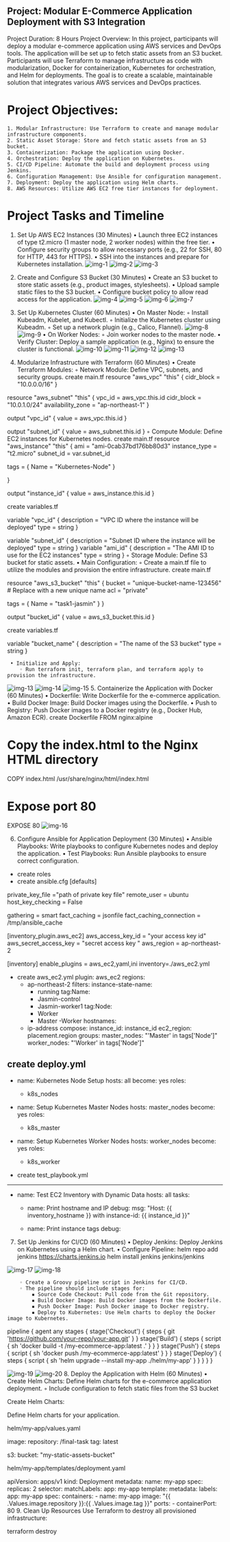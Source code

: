## Project: Modular E-Commerce Application Deployment with S3 Integration
Project Duration: 8 Hours
Project Overview: In this project, participants will deploy a modular e-commerce application using AWS services and DevOps tools. The application will be set up to fetch static assets from an S3 bucket. Participants will use Terraform to manage infrastructure as code with modularization, Docker for containerization, Kubernetes for orchestration, and Helm for deployments. The goal is to create a scalable, maintainable solution that integrates various AWS services and DevOps practices.
# Project Objectives:
    1. Modular Infrastructure: Use Terraform to create and manage modular infrastructure components.
    2. Static Asset Storage: Store and fetch static assets from an S3 bucket.
    3. Containerization: Package the application using Docker.
    4. Orchestration: Deploy the application on Kubernetes.
    5. CI/CD Pipeline: Automate the build and deployment process using Jenkins.
    6. Configuration Management: Use Ansible for configuration management.
    7. Deployment: Deploy the application using Helm charts.
    8. AWS Resources: Utilize AWS EC2 free tier instances for deployment.
# Project Tasks and Timeline
1. Set Up AWS EC2 Instances (30 Minutes)
    • Launch three EC2 instances of type t2.micro (1 master node, 2 worker nodes) within the free tier.
    • Configure security groups to allow necessary ports (e.g., 22 for SSH, 80 for HTTP, 443 for HTTPS).
    • SSH into the instances and prepare for Kubernetes installation.
![img-1](<Screenshot from 2024-09-02 18-04-05.png>)
![img-2](<Screenshot from 2024-09-02 18-07-03.png>)
![img-3](<Screenshot from 2024-09-02 18-05-35.png>)

2. Create and Configure S3 Bucket (30 Minutes)
    • Create an S3 bucket to store static assets (e.g., product images, stylesheets).
    • Upload sample static files to the S3 bucket.
    • Configure bucket policy to allow read access for the application.
![img-4](<Screenshot from 2024-09-02 18-08-09.png>)
![img-5](<Screenshot from 2024-09-02 18-08-30.png>)
![img-6](<Screenshot from 2024-09-02 18-08-41.png>)
![img-7](<Screenshot from 2024-09-02 18-08-50.png>)
3. Set Up Kubernetes Cluster (60 Minutes)
    • On Master Node:
        ◦ Install Kubeadm, Kubelet, and Kubectl.
        ◦ Initialize the Kubernetes cluster using Kubeadm.
        ◦ Set up a network plugin (e.g., Calico, Flannel).
![img-8](<Screenshot from 2024-09-02 18-07-03-1.png>)
![img-9](<Screenshot from 2024-09-02 18-07-12.png>)
    • On Worker Nodes:
        ◦ Join worker nodes to the master node.
    • Verify Cluster: Deploy a sample application (e.g., Nginx) to ensure the cluster is functional.
![img-10](<Screenshot from 2024-09-02 18-07-42.png>)
![img-11](<Screenshot from 2024-09-02 18-07-46.png>)
![img-12](<Screenshot from 2024-09-04 10-06-12.png>)
![img-13](<Screenshot from 2024-09-04 10-06-47.png>)
4. Modularize Infrastructure with Terraform (60 Minutes)
    • Create Terraform Modules:
        ◦ Network Module: Define VPC, subnets, and security groups.
create main.tf
resource "aws_vpc" "this" {
  cidr_block = "10.0.0.0/16"
}

resource "aws_subnet" "this" {
  vpc_id            = aws_vpc.this.id
  cidr_block        = "10.0.1.0/24"
  availability_zone = "ap-northeast-1"
}

output "vpc_id" {
  value = aws_vpc.this.id
}

output "subnet_id" {
  value = aws_subnet.this.id
}
        ◦ Compute Module: Define EC2 instances for Kubernetes nodes.
create main.tf
resource "aws_instance" "this" {
  ami           = "ami-0cab37bd176bb80d3"
  instance_type = "t2.micro"
  subnet_id     = var.subnet_id

  tags = {
    Name = "Kubernetes-Node"
  }

}

output "instance_id" {
  value = aws_instance.this.id
}

create variables.tf

variable "vpc_id" {
  description = "VPC ID where the instance will be deployed"
  type        = string
}

variable "subnet_id" {
  description = "Subnet ID where the instance will be deployed"
  type        = string
}
variable "ami_id" {
  description = "The AMI ID to use for the EC2 instances"
  type        = string
}
        ◦ Storage Module: Define S3 bucket for static assets.
    • Main Configuration:
        ◦ Create a main.tf file to utilize the modules and provision the entire infrastructure.
create main.tf

resource "aws_s3_bucket" "this" {
  bucket = "unique-bucket-name-123456" # Replace with a new unique name
  acl    = "private"

  tags = {
    Name = "task1-jasmin"
  }
}


output "bucket_id" {
  value = aws_s3_bucket.this.id
}

create variables.tf

variable "bucket_name" {
  description = "The name of the S3 bucket"
  type        = string
}

     • Initialize and Apply:
        ◦ Run terraform init, terraform plan, and terraform apply to provision the infrastructure.
![img-13](<Screenshot from 2024-09-04 10-18-20.png>)
![img-14](<Screenshot from 2024-09-04 10-18-54.png>)
![img-15](<Screenshot from 2024-09-04 10-20-01.png>)
5. Containerize the Application with Docker (60 Minutes)
    • Dockerfile: Write Dockerfile for the e-commerce application.
    • Build Docker Image: Build Docker images using the Dockerfile.
    • Push to Registry: Push Docker images to a Docker registry (e.g., Docker Hub, Amazon ECR).
create Dockerfile
FROM nginx:alpine

# Copy the index.html to the Nginx HTML directory
COPY index.html /usr/share/nginx/html/index.html

# Expose port 80
EXPOSE 80
![img-16](<Screenshot from 2024-09-04 15-09-52.png>)

6. Configure Ansible for Application Deployment (30 Minutes)
    • Ansible Playbooks: Write playbooks to configure Kubernetes nodes and deploy the application.
    • Test Playbooks: Run Ansible playbooks to ensure correct configuration.
- create roles
- create ansible.cfg
[defaults]

private_key_file ="path of private key file"
remote_user = ubuntu
host_key_checking = False

gathering = smart
fact_caching = jsonfile
fact_caching_connection = /tmp/ansible_cache

[inventory_plugin.aws_ec2]
aws_access_key_id = "your access key id"
aws_secret_access_key = "secret access key "
aws_region = ap-northeast-2

[inventory]
enable_plugins = aws_ec2,yaml,ini
inventory=./aws_ec2.yml

- create aws_ec2.yml
plugin: aws_ec2
regions:
  - ap-northeast-2
filters:
  instance-state-name:
    - running
  tag:Name:
    - Jasmin-control
    - Jasmin-worker1
  tag:Node: 
    - Worker
    - Master
    -Worker
hostnames:
  - ip-address
compose:
  instance_id: instance_id
  ec2_region: placement.region
groups:
  master_nodes: "'Master' in tags['Node']"
  worker_nodes: "'Worker' in tags['Node']"

create deploy.yml
---
- name: Kubernetes Node Setup
  hosts: all
  become: yes
  roles:
    - k8s_nodes

- name: Setup Kubernetes Master Nodes
  hosts: master_nodes
  become: yes
  roles:
    - k8s_master

- name: Setup Kubernetes Worker Nodes
  hosts: worker_nodes
  become: yes
  roles:
    - k8s_worker

- create test_playbook.yml
---
- name: Test EC2 Inventory with Dynamic Data
  hosts: all
  tasks:
    - name: Print hostname and IP
      debug:
        msg: "Host: {{ inventory_hostname }} with instance-id: {{ instance_id }}"

    - name: Print instance tags
      debug:
 
7. Set Up Jenkins for CI/CD (60 Minutes)
    • Deploy Jenkins: Deploy Jenkins on Kubernetes using a Helm chart.
    • Configure Pipeline:
helm repo add jenkins https://charts.jenkins.io
helm install jenkins jenkins/jenkins

![img-17](<Screenshot from 2024-09-04 14-16-19.png>)
![img-18](<Screenshot from 2024-09-04 14-17-19.png>)

        ◦ Create a Groovy pipeline script in Jenkins for CI/CD.
        ◦ The pipeline should include stages for:
            ▪ Source Code Checkout: Pull code from the Git repository.
            ▪ Build Docker Image: Build Docker images from the Dockerfile.
            ▪ Push Docker Image: Push Docker image to Docker registry.
            ▪ Deploy to Kubernetes: Use Helm charts to deploy the Docker image to Kubernetes.
pipeline {
    agent any
    stages {
        stage('Checkout') {
            steps {
                git 'https://github.com/your-repo/your-app.git'
            }
        }
        stage('Build') {
            steps {
                script {
                    sh 'docker build -t <your-docker-repo>/my-ecommerce-app:latest .'
                }
            }
        }
        stage('Push') {
            steps {
                script {
                    sh 'docker push <your-docker-repo>/my-ecommerce-app:latest'
                }
            }
        }
        stage('Deploy') {
            steps {
                script {
                    sh 'helm upgrade --install my-app ./helm/my-app'
                }
            }
        }
    }
}

![img-19](<Screenshot from 2024-09-02 17-41-38.png>)
![img-20](<Screenshot from 2024-09-02 18-06-37.png>)
8. Deploy the Application with Helm (60 Minutes)
    • Create Helm Charts: Define Helm charts for the e-commerce application deployment.
        ◦ Include configuration to fetch static files from the S3 bucket

Create Helm Charts:

Define Helm charts for your application.

helm/my-app/values.yaml

image:
  repository: <your-docker-repo>/final-task
  tag: latest

s3:
  bucket: "my-static-assets-bucket"

helm/my-app/templates/deployment.yaml

apiVersion: apps/v1
kind: Deployment
metadata:
  name: my-app
spec:
  replicas: 2
  selector:
    matchLabels:
      app: my-app
  template:
    metadata:
      labels:
        app: my-app
    spec:
      containers:
        - name: my-app
          image: "{{ .Values.image.repository }}:{{ .Values.image.tag }}"
          ports:
            - containerPort: 80
9. Clean Up Resources
Use Terraform to destroy all provisioned infrastructure:

terraform destroy
